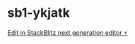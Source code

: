 # sb1-ykjatk

[Edit in StackBlitz next generation editor ⚡️](https://stackblitz.com/~/github.com/wireearp/sb1-ykjatk)